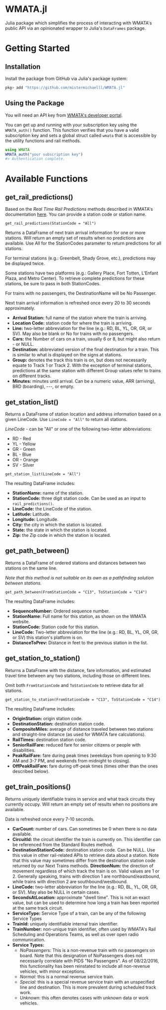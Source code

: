 # WMATA.jl
Julia package which simplifies the process of interacting with WMATA's public API via an opinionated wrapper to Julia's `DataFrames` package.

# Getting Started 
## Installation 
Install the package from GitHub via Julia's package system: 

```julia 
pkg> add "https://github.com/mistermichaelll/WMATA.jl"
```

## Using the Package
You will need an API key from [WMATA's developer portal](https://developer.wmata.com/).

You can get up and running with your subscription key using the `WMATA_auth()` function. This function verifies that you have a valid subscription key and sets a global struct called `wmata` that is accessible by the utility functions and rail methods.

```julia
using WMATA
WMATA_auth("your subscription key")
#> Authentication complete.
```

# Available Functions
## get_rail_predictions()
Based on the *Real Time Rail Predictions* methods described in WMATA's documentation [here](https://developer.wmata.com/docs/services/547636a6f9182302184cda78/operations/547636a6f918230da855363f). You can provide a station code or station name.

```
get_rail_predictions(StationCode = "All")
```
Returns a DataFrame of next train arrival information for one or more stations. Will return an empty set of results when no predictions are available. Use All for the StationCodes parameter to return predictions for all stations.

For terminal stations (e.g.: Greenbelt, Shady Grove, etc.), predictions may be displayed twice.

Some stations have two platforms (e.g.: Gallery Place, Fort Totten, L'Enfant Plaza, and Metro Center). To retrieve complete predictions for these stations, be sure to pass in both StationCodes.

For trains with no passengers, the DestinationName will be No Passenger.

Next train arrival information is refreshed once every 20 to 30 seconds approximately.

* **Arrival Station:** full name of the station where the train is arriving. 
* **Location Code:** station code for where the train is arriving.
* **Line:** two-letter abbreviation for the line (e.g.: RD, BL, YL, OR, GR, or SV). May also be blank or No for trains with no passengers.
* **Cars:** the Number of cars on a train, usually 6 or 8, but might also return - or NULL.
* **Destination:** abbreviated version of the final destination for a train. This is similar to what is displayed on the signs at stations.
* **Group:** denotes the track this train is on, but does not necessarily equate to Track 1 or Track 2. With the exception of terminal stations, predictions at the same station with different Group values refer to trains on different tracks.
* **Minutes:** minutes until arrival. Can be a numeric value, ARR (arriving), BRD (boarding), ---, or empty.

## get_station_list()
Returns a DataFrame of station location and address information based on a given LineCode. Use `LineCode = "All"` to return all stations. 

*LineCode* - can be "All" or one of the following two-letter abbreviations: 
* RD - Red
* YL - Yellow
* GR - Green
* BL - Blue
* OR - Orange
* SV - Silver

```
get_station_list(LineCode = "All")
```

The resulting DataFrame includes:

* **StationName:** name of the station.
* **StationCode:** three digit station code. Can be used as an input to `rail_predictions()`.
* **LineCode:** the LineCode of the station.
* **Latitude:** Latitude.
* **Longitude:** Longitude.
* **City:** the city in which the station is located. 
* **State:** the state in which the station is located. 
* **Zip:** the Zip code in which the station is located.

## get_path_between()

Returns a DataFrame of ordered stations and distances between two stations on the same line.

*Note that this method is not suitable on its own as a pathfinding solution between stations.*

```
get_path_between(FromStationCode = "C13", ToStationCode = "C14")
```
The resulting DataFrame includes: 

* **SequenceNumber:** Ordered sequence number.
* **StationName:** Full name for this station, as shown on the WMATA website.
* **StationCode:** Station code for this station. 
* **LineCode:**	Two-letter abbreviation for the line (e.g.: RD, BL, YL, OR, GR, or SV) this station's platform is on.
* **DistanceToPrev:** Distance in feet to the previous station in the list.

## get_station_to_station()

Returns a DataFrame with the distance, fare information, and estimated travel time between any two stations, including those on different lines. 

Omit both `FromStationCode` and `ToStationCode` to retrieve data for all stations.

```
get_station_to_station(FromStationCode = "C13", ToStationCode = "C14")
```
The resulting DataFrame includes: 

* **OriginStation:** origin station code.
* **DestinationStation:** destination station code.
* **CompositeMiles:** average of distance traveled between two stations and straight-line distance (as used for WMATA fare calculations). 
* **RailTimes:** destination station code.
* **SeniorRailFare:** reduced fare for senior citizens or people with disabilities.
* **PeakRailFare:** fare during peak times (weekdays from opening to 9:30 AM and 3-7 PM, and weekends from midnight to closing).
* **OffPeakRailFare:** fare during off-peak times (times other than the ones described below).

## get_train_positions()

Returns uniquely identifiable trains in service and what track circuits they currently occupy. Will return an empty set of results when no positions are available.

Data is refreshed once every 7-10 seconds.

* **CarCount:** number of cars. Can sometimes be 0 when there is no data available.
* **CircuitId:**	the circuit identifier the train is currently on. This identifier can be referenced from the Standard Routes method.
* **DestinationStationCode:**	destination station code. Can be NULL. Use this value in other rail-related APIs to retrieve data about a station. Note that this value may sometimes differ from the destination station code returned by our Next Trains methods.
**DirectionNum:** the direction of movement regardless of which track the train is on. Valid values are 1 or 2. Generally speaking, trains with direction 1 are northbound/eastbound, while trains with direction 2 are southbound/westbound.
* **LineCode:** two-letter abbreviation for the line (e.g.: RD, BL, YL, OR, GR, or SV). May also be NULL in certain cases.
* **SecondsAtLocation:** approximate "dwell time". This is not an exact value, but can be used to determine how long a train has been reported at the same track circuit.
* **ServiceType:** Service Type of a train, can be any of the following Service Types
* **TrainId:** uniquely identifiable internal train identifier.
* **TrainNumber:** non-unique train identifier, often used by WMATA's Rail Scheduling and Operations Teams, as well as over open radio communication.
* **Service Types:**
    - *NoPassengers:* This is a non-revenue train with no passengers on board. Note that this designation of NoPassengers does not necessarily correlate with PIDS "No Passengers". As of 08/22/2016, this functionality has been reinstated to include all non-revenue vehicles, with minor exceptions.
    - *Normal:*	this is a normal revenue service train.
    - *Special:* this is a special revenue service train with an unspecified line and destination. This is more prevalent during scheduled track work.
    - *Unknown:* this often denotes cases with unknown data or work vehicles.
